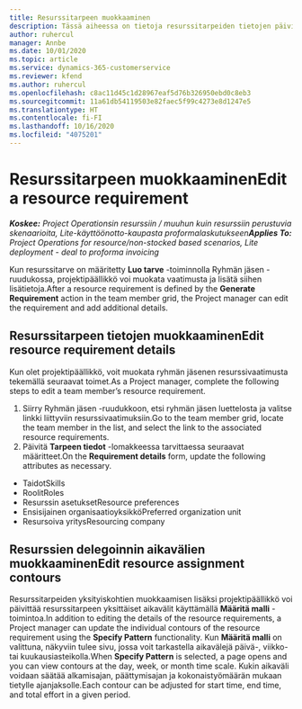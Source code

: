 ```yaml
---
title: Resurssitarpeen muokkaaminen
description: Tässä aiheessa on tietoja resurssitarpeiden tietojen päivittämisestä.
author: ruhercul
manager: Annbe
ms.date: 10/01/2020
ms.topic: article
ms.service: dynamics-365-customerservice
ms.reviewer: kfend
ms.author: ruhercul
ms.openlocfilehash: c8ac11d45c1d28967eaf5d76b326950ebd0c8eb3
ms.sourcegitcommit: 11a61db54119503e82faec5f99c4273e8d1247e5
ms.translationtype: HT
ms.contentlocale: fi-FI
ms.lasthandoff: 10/16/2020
ms.locfileid: "4075201"
---
```

# <a name="edit-a-resource-requirement"></a><span data-ttu-id="74540-103">Resurssitarpeen muokkaaminen</span><span class="sxs-lookup"><span data-stu-id="74540-103">Edit a resource requirement</span></span>

<span data-ttu-id="74540-104">_**Koskee:** Project Operationsin resurssiin / muuhun kuin resurssiin perustuvia skenaarioita, Lite-käyttöönotto-kaupasta proformalaskutukseen_</span><span class="sxs-lookup"><span data-stu-id="74540-104">_**Applies To:** Project Operations for resource/non-stocked based scenarios, Lite deployment - deal to proforma invoicing_</span></span>

<span data-ttu-id="74540-105">Kun resurssitarve on määritetty **Luo tarve** -toiminnolla Ryhmän jäsen -ruudukossa, projektipäällikkö voi muokata vaatimusta ja lisätä siihen lisätietoja.</span><span class="sxs-lookup"><span data-stu-id="74540-105">After a resource requirement is defined by the **Generate Requirement** action in the team member grid, the Project manager can edit the requirement and add additional details.</span></span>

## <a name="edit-resource-requirement-details"></a><span data-ttu-id="74540-106">Resurssitarpeen tietojen muokkaaminen</span><span class="sxs-lookup"><span data-stu-id="74540-106">Edit resource requirement details</span></span>

<span data-ttu-id="74540-107">Kun olet projektipäällikkö, voit muokata ryhmän jäsenen resurssivaatimusta tekemällä seuraavat toimet.</span><span class="sxs-lookup"><span data-stu-id="74540-107">As a Project manager, complete the following steps to edit a team member’s resource requirement.</span></span>

1. <span data-ttu-id="74540-108">Siirry Ryhmän jäsen -ruudukkoon, etsi ryhmän jäsen luettelosta ja valitse linkki liittyviin resurssivaatimuksiin.</span><span class="sxs-lookup"><span data-stu-id="74540-108">Go to the team member grid, locate the team member in the list, and select the link to the associated resource requirements.</span></span>
2. <span data-ttu-id="74540-109">Päivitä **Tarpeen tiedot** -lomakkeessa tarvittaessa seuraavat määritteet.</span><span class="sxs-lookup"><span data-stu-id="74540-109">On the **Requirement details** form, update the following attributes as necessary.</span></span>

- <span data-ttu-id="74540-110">Taidot</span><span class="sxs-lookup"><span data-stu-id="74540-110">Skills</span></span>
- <span data-ttu-id="74540-111">Roolit</span><span class="sxs-lookup"><span data-stu-id="74540-111">Roles</span></span>
- <span data-ttu-id="74540-112">Resurssin asetukset</span><span class="sxs-lookup"><span data-stu-id="74540-112">Resource preferences</span></span>
- <span data-ttu-id="74540-113">Ensisijainen organisaatioyksikkö</span><span class="sxs-lookup"><span data-stu-id="74540-113">Preferred organization unit</span></span>
- <span data-ttu-id="74540-114">Resursoiva yritys</span><span class="sxs-lookup"><span data-stu-id="74540-114">Resourcing company</span></span>

## <a name="edit-resource-assignment-contours"></a><span data-ttu-id="74540-115">Resurssien delegoinnin aikavälien muokkaaminen</span><span class="sxs-lookup"><span data-stu-id="74540-115">Edit resource assignment contours</span></span>

<span data-ttu-id="74540-116">Resurssitarpeiden yksityiskohtien muokkaamisen lisäksi projektipäällikkö voi päivittää resurssitarpeen yksittäiset aikavälit käyttämällä **Määritä malli** -toimintoa.</span><span class="sxs-lookup"><span data-stu-id="74540-116">In addition to editing the details of the resource requirements, a Project manager can update the individual contours of the resource requirement using the **Specify Pattern** functionality.</span></span> <span data-ttu-id="74540-117">Kun **Määritä malli** on valittuna, näkyviin tulee sivu, jossa voit tarkastella aikavälejä päivä-, viikko- tai kuukausiasteikolla.</span><span class="sxs-lookup"><span data-stu-id="74540-117">When **Specify Pattern** is selected, a page opens and you can view contours at the day, week, or month time scale.</span></span> <span data-ttu-id="74540-118">Kukin aikaväli voidaan säätää alkamisajan, päättymisajan ja kokonaistyömäärän mukaan tietylle ajanjaksolle.</span><span class="sxs-lookup"><span data-stu-id="74540-118">Each contour can be adjusted for start time, end time, and total effort in a given period.</span></span>